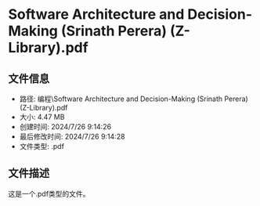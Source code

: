 ﻿# Software Architecture and Decision-Making (Srinath Perera) (Z-Library).pdf

## 文件信息
- 路径: 编程\Software Architecture and Decision-Making (Srinath Perera) (Z-Library).pdf
- 大小: 4.47 MB
- 创建时间: 2024/7/26 9:14:26
- 最后修改时间: 2024/7/26 9:14:28
- 文件类型: .pdf

## 文件描述
这是一个.pdf类型的文件。

